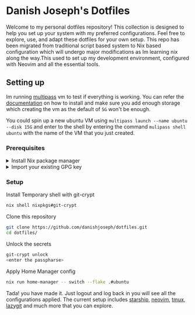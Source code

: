 # Danish Joseph's Dotfiles

Welcome to my personal dotfiles repository! This collection is designed to help you set up your system with my preferred configurations. Feel free to explore, use, and adapt these dotfiles for your own setup. This repo has been migrated from traditional script based system to Nix based configuration which will undergo major modifications as Im learning nix along the way.This used to set up my development environment, configured with Neovim and all the essential tools.

## Setting up

Im running [multipass](https://github.com/canonical/multipass) vm to test if everything is working. You can refer the [documentation](https://documentation.ubuntu.com/multipass/latest/how-to-guides/install-multipass/) on how to install and make sure you add enough storage which creating the vm as the default of `5G` won't be enough.

You could spin up a new ubuntu VM using `multipass launch --name ubuntu --disk 15G` and enter to the shell by entering the command `mulipass shell ubuntu` with the name of the VM that you just created.

### Prerequisites

<details>
<summary>Install Nix package manager</summary>

I use [Determinate installer](https://docs.determinate.systems) you can refer to the documentation it's quite easy compared to the script provided by Nix. I also comes with uninstaller script which is a really convenient if we need to remove Nix entirely.

</details>

<details>
<summary>Import your existing GPG key</summary>

Copy existing gpg keys for adding to the new system. There are multiple way to do this more secure way just as gpt.

```bash
gpg --export-secret-keys --armor <Public Key>

```

```bash
gpg --import
<paste the keys>
<Ctrl+d>

```

Optionaly add trust level

```bash
gpg --edit-key <key-id>
# then type: trust → 5 → quit

```
</details>

### Setup

Install Temporary shell with git-crypt

```bash
nix shell nixpkgs#git-crypt

```

Clone this repository

```bash
git clone https://github.com/danishjoseph/dotfiles.git
cd dotfiles/

```

Unlock the secrets

```bash
git-crypt unlock
<enter the passpharse>


```

Apply Home Manager config

```bash
nix run home-manager -- switch --flake .#ubuntu

```

Tada! you have made it. Just logout and log back in you will see all the configurations applied. The current setup includes [starship](https://starship.rs), [neovim](https://neovim.io), [tmux](https://github.com/tmux/tmux/wiki), [lazygit](https://github.com/jesseduffield/lazygit) and much more that you can explore.


